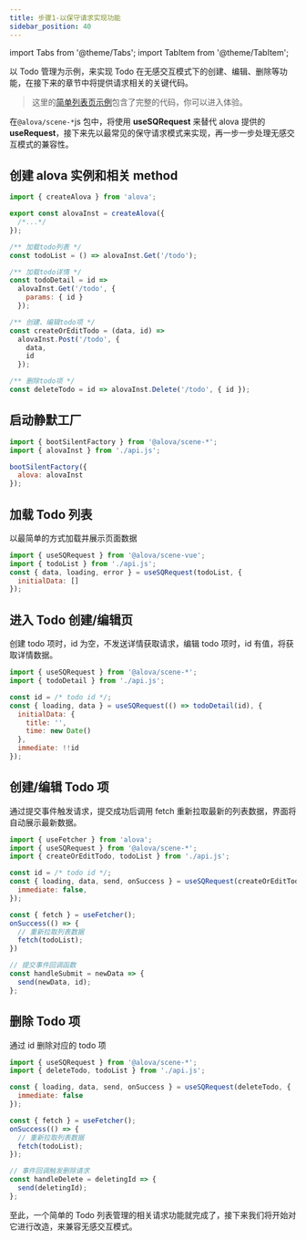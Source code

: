 ```yaml
---
title: 步骤1-以保守请求实现功能
sidebar_position: 40
---
```


import Tabs from '@theme/Tabs';
import TabItem from '@theme/TabItem';

以 Todo 管理为示例，来实现 Todo 在无感交互模式下的创建、编辑、删除等功能，在接下来的章节中将提供请求相关的关键代码。

> 这里的[简单列表页示例](/tutorial/example/silent-submit-simple-list)包含了完整的代码，你可以进入体验。

在`@alova/scene-*`js 包中，将使用 **useSQRequest** 来替代 alova 提供的 **useRequest**，接下来先以最常见的保守请求模式来实现，再一步一步处理无感交互模式的兼容性。

## 创建 alova 实例和相关 method

```javascript title="api.js"
import { createAlova } from 'alova';

export const alovaInst = createAlova({
  /*...*/
});

/** 加载todo列表 */
const todoList = () => alovaInst.Get('/todo');

/** 加载todo详情 */
const todoDetail = id =>
  alovaInst.Get('/todo', {
    params: { id }
  });

/** 创建、编辑todo项 */
const createOrEditTodo = (data, id) =>
  alovaInst.Post('/todo', {
    data,
    id
  });

/** 删除todo项 */
const deleteTodo = id => alovaInst.Delete('/todo', { id });
```

## 启动静默工厂

```javascript title="main.js"
import { bootSilentFactory } from '@alova/scene-*';
import { alovaInst } from './api.js';

bootSilentFactory({
  alova: alovaInst
});
```

## 加载 Todo 列表

以最简单的方式加载并展示页面数据

```javascript
import { useSQRequest } from '@alova/scene-vue';
import { todoList } from './api.js';
const { data, loading, error } = useSQRequest(todoList, {
  initialData: []
});
```

## 进入 Todo 创建/编辑页

创建 todo 项时，id 为空，不发送详情获取请求，编辑 todo 项时，id 有值，将获取详情数据。

```javascript
import { useSQRequest } from '@alova/scene-*';
import { todoDetail } from './api.js';

const id = /* todo id */;
const { loading, data } = useSQRequest(() => todoDetail(id), {
  initialData: {
    title: '',
    time: new Date()
  },
  immediate: !!id
});
```

## 创建/编辑 Todo 项

通过提交事件触发请求，提交成功后调用 fetch 重新拉取最新的列表数据，界面将自动展示最新数据。

```javascript
import { useFetcher } from 'alova';
import { useSQRequest } from '@alova/scene-*';
import { createOrEditTodo, todoList } from './api.js';

const id = /* todo id */;
const { loading, data, send, onSuccess } = useSQRequest(createOrEditTodo, {
  immediate: false,
});

const { fetch } = useFetcher();
onSuccess(() => {
  // 重新拉取列表数据
  fetch(todoList);
})

// 提交事件回调函数
const handleSubmit = newData => {
  send(newData, id);
};

```

## 删除 Todo 项

通过 id 删除对应的 todo 项

```javascript
import { useSQRequest } from '@alova/scene-*';
import { deleteTodo, todoList } from './api.js';

const { loading, data, send, onSuccess } = useSQRequest(deleteTodo, {
  immediate: false
});

const { fetch } = useFetcher();
onSuccess(() => {
  // 重新拉取列表数据
  fetch(todoList);
});

// 事件回调触发删除请求
const handleDelete = deletingId => {
  send(deletingId);
};
```

至此，一个简单的 Todo 列表管理的相关请求功能就完成了，接下来我们将开始对它进行改造，来兼容无感交互模式。
